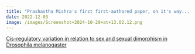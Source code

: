 ```yaml
---
title: "Prashastha Mishra's first first-authored paper, on it's way... pre-print up now!"
date: 2022-12-03
image: /images/Screenshot+2024-10-29+at+13.02.12.png
---
```


[Cis-regulatory variation in relation to sex and sexual dimorphism in Drosophila melanogaster](https://www.biorxiv.org/content/10.1101/2022.09.20.508724v1.abstract)
